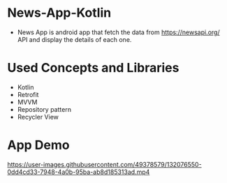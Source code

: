 # News-App-Kotlin
- News App is android app that fetch the data from https://newsapi.org/ API and display the details of each one.

# Used Concepts and Libraries
- Kotlin
- Retrofit
- MVVM
- Repository pattern
- Recycler View

# App Demo

https://user-images.githubusercontent.com/49378579/132076550-0dd4cd33-7948-4a0b-95ba-ab8d185313ad.mp4
